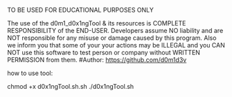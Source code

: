 TO BE USED FOR EDUCATIONAL PURPOSES ONLY

The use of the d0m1_d0x1ngTool & its resources is COMPLETE RESPONSIBILITY of the END-USER. Developers assume NO liability and are NOT responsible for any misuse or damage caused by this program. 
Also we inform you that some of your your actions may be ILLEGAL and you CAN NOT use this software to test person or company without WRITTEN PERMISSION from them.
#Author: https://github.com/d0m1d3v


how to use tool:

chmod +x d0x1ngTool.sh.sh
./d0x1ngTool.sh
